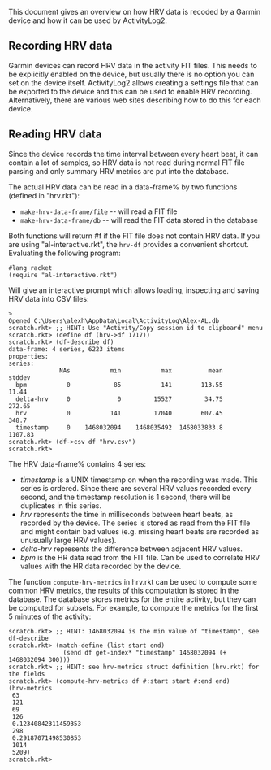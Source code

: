 This document gives an overview on how HRV data is recoded by a Garmin device
and how it can be used by ActivityLog2.

## Recording HRV data

Garmin devices can record HRV data in the activity FIT files.  This needs to
be explicitly enabled on the device, but usually there is no option you can
set on the device itself.  ActivityLog2 allows creating a settings file that
can be exported to the device and this can be used to enable HRV recording.
Alternatively, there are various web sites describing how to do this for each
device.

## Reading HRV data

Since the device records the time interval between every heart beat, it can
contain a lot of samples, so HRV data is not read during normal FIT file
parsing and only summary HRV metrics are put into the database.

The actual HRV data can be read in a data-frame% by two functions (defined in
"hrv.rkt"):

* `make-hrv-data-frame/file` -- will read a FIT file
* `make-hrv-data-frame/db` -- will read the FIT data stored in the database

Both functions will return #f if the FIT file does not contain HRV data.  If
you are using "al-interactive.rkt", the `hrv-df` provides a convenient
shortcut.  Evaluating the following program:

    #lang racket
    (require "al-interactive.rkt")
    
Will give an interactive prompt which allows loading, inspecting and saving
HRV data into CSV files:

    > 
    Opened C:\Users\alexh\AppData\Local\ActivityLog\Alex-AL.db
    scratch.rkt> ;; HINT: Use "Activity/Copy session id to clipboard" menu
    scratch.rkt> (define df (hrv->df 1717))
    scratch.rkt> (df-describe df)
    data-frame: 4 series, 6223 items
    properties:
    series:
                  NAs           min           max          mean        stddev
      bpm           0            85           141        113.55         11.44
      delta-hrv     0             0         15527         34.75        272.65
      hrv           0           141         17040        607.45         348.7
      timestamp     0    1468032094    1468035492  1468033833.8       1107.83
    scratch.rkt> (df->csv df "hrv.csv")
    scratch.rkt> 

The HRV data-frame% contains 4 series:

* *timestamp* is a UNIX timestamp on when the recording was made.  This series
  is ordered. Since there are several HRV values recorded every second, and
  the timestamp resolution is 1 second, there will be duplicates in this
  series.
* *hrv* represents the time in milliseconds between heart beats, as recorded
  by the device.  The series is stored as read from the FIT file and might
  contain bad values (e.g. missing heart beats are recorded as unusually large
  HRV values).
* *delta-hrv* represents the difference between adjacent HRV values.
* *bpm* is the HR data read from the FIT file.  Can be used to correlate HRV
  values with the HR data recorded by the device.

The function `compute-hrv-metrics` in hrv.rkt can be used to compute some
common HRV metrics, the results of this computation is stored in the database.
The database stores metrics for the entire activity, but they can be computed
for subsets.  For example, to compute the metrics for the first 5 minutes of
the activity:

    scratch.rkt> ;; HINT: 1468032094 is the min value of "timestamp", see df-describe
    scratch.rkt> (match-define (list start end) 
                   (send df get-index* "timestamp" 1468032094 (+ 1468032094 300)))
    scratch.rkt> ;; HINT: see hrv-metrics struct definition (hrv.rkt) for the fields
    scratch.rkt> (compute-hrv-metrics df #:start start #:end end)
    (hrv-metrics
     63
     121
     69
     126
     0.12340842311459353
     298
     0.29187071498530853
     1014
     5209)
    scratch.rkt> 
